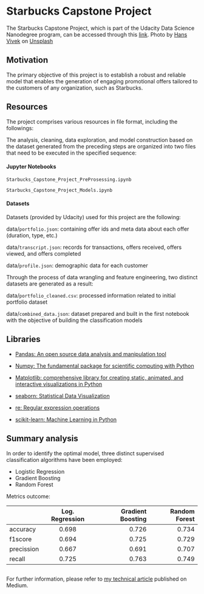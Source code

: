 # Starbucks Capstone Project
The Starbucks Capstone Project, which is part of the Udacity Data Science Nanodegree program, can be accessed through this [link](https://www.udacity.com/school-of-data-science).
Photo by <a href="https://unsplash.com/@oneshotespresso?utm_source=unsplash&utm_medium=referral&utm_content=creditCopyText">Hans Vivek</a> on <a href="https://unsplash.com/photos/gfLlvYFD7NE?utm_source=unsplash&utm_medium=referral&utm_content=creditCopyText">Unsplash</a>
  
  
## Motivation

The primary objective of this project is to establish a robust and reliable model that enables the generation of engaging promotional offers tailored to the customers of any organization, such as Starbucks.

## Resources


The project comprises various resources in file format, including the followings:

The analysis, cleaning, data exploration, and model construction based on the dataset generated from the preceding steps are organized into two files that need to be executed in the specified sequence:

#### Jupyter Notebooks

`Starbucks_Capstone_Project_PreProsessing.ipynb`

`Starbucks_Capstone_Project_Models.ipynb`

#### Datasets
Datasets (provided by Udacity) used for this project are the following:

data/`portfolio.json`: containing offer ids and meta data about each offer (duration, type, etc.)

data/`transcript.json`: records for transactions, offers received, offers viewed, and offers completed

data/`profile.json`: demographic data for each customer


Through the process of data wrangling and feature engineering, two distinct datasets are generated as a result:

data/`portfolio_cleaned.csv`: processed information related to initial portfolio dataset

data/`combined_data.json`: dataset prepared and built in the first notebook with the objective of building the classification models

## Libraries

* [Pandas: An open source data analysis and manipulation tool](https://pandas.pydata.org/)

* [Numpy: The fundamental package for scientific computing with Python](http://www.numpy.org/)

* [Matplotlib: comprehensive library for creating static, animated, and interactive visualizations in Python](https://matplotlib.org/)

* [seaborn: Statistical Data Visualization](https://seaborn.pydata.org/)

* [re: Regular expression operations](https://docs.python.org/3/library/re.html)

* [scikit-learn: Machine Learning in Python](https://scikit-learn.org/stable/)

## Summary analysis

In order to identify the optimal model, three distinct supervised classification algorithms have been employed:

* Logistic Regression
* Gradient Boosting
* Random Forest

Metrics outcome:

|                 | Log. Regression | Gradient Boosting | Random Forest  |
| -------------   |:---------------:| -----------------:| --------------:|
| accuracy        |    0.698        |     0.726         |     0.734      |
| f1score         |    0.694        |     0.725         |     0.729      |
| precission      | 0.667           | 0.691             |    0.707       |
| recall          | 0.725           | 0.763             |    0.749       |

## 

For further information, please refer to [my technical article](https://jordiluc16.medium.com/starbucks-capstone-challenge-offer-analysis-and-success-prediction-78574e915dbf)  published on Medium.
